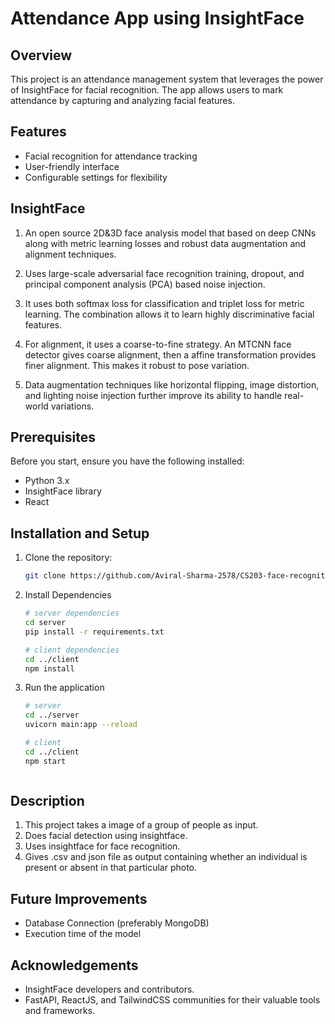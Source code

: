 # Attendance App using InsightFace


## Overview

This project is an attendance management system that leverages the power of InsightFace for facial recognition. The app allows users to mark attendance by capturing and analyzing facial features.

## Features

- Facial recognition for attendance tracking
- User-friendly interface
- Configurable settings for flexibility

## InsightFace

1. An open source 2D&3D face analysis model that based on deep CNNs along with metric learning losses and robust data augmentation and alignment techniques. 

2. Uses large-scale adversarial face recognition training, dropout, and principal component analysis (PCA) based noise injection.

3. It uses both softmax loss for classification and triplet loss for metric learning. The combination allows it to learn highly discriminative facial features.

4. For alignment, it uses a coarse-to-fine strategy. An MTCNN face detector gives coarse alignment, then a affine transformation provides finer alignment. This makes it robust to pose variation.

5. Data augmentation techniques like horizontal flipping, image distortion, and lighting noise injection further improve its ability to handle real-world variations.


## Prerequisites

Before you start, ensure you have the following installed:

- Python 3.x
- InsightFace library 
- React

## Installation and Setup


1. Clone the repository:

   ```bash
   git clone https://github.com/Aviral-Sharma-2578/CS203-face-recognition.git

2. Install Dependencies

   ```bash
   # server dependencies
   cd server
   pip install -r requirements.txt

   # client dependencies
   cd ../client
   npm install

3. Run the application

   ```bash
   # server
   cd ../server
   uvicorn main:app --reload

   # client
   cd ../client
   npm start



## Description
1. This project takes a image of a group of people as input.
2. Does facial detection using insightface.
3. Uses insightface for face recognition.
4. Gives .csv and json file as output containing whether an individual is present or absent in that particular photo.

## Future Improvements

* Database Connection (preferably MongoDB)
* Execution time of the model

## Acknowledgements
* InsightFace developers and contributors.
* FastAPI, ReactJS, and TailwindCSS communities for their valuable tools and frameworks.
